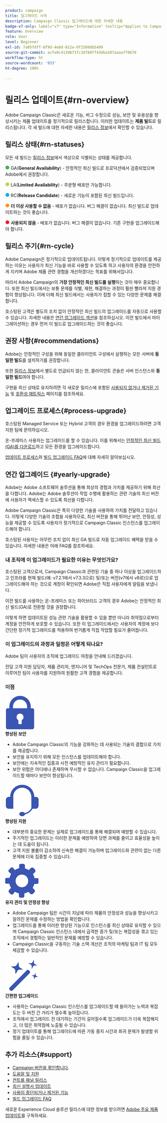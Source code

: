 ```yaml
---
product: campaign
title: 업그레이드 시작
description: Campaign Classic 업그레이드에 대한 자세한 내용
badge-v7-only: label="v7" type="Informative" tooltip="Applies to Campaign Classic v7 only"
feature: Overview
role: User
level: Beginner
exl-id: 7a05fdff-8f9d-4e8d-812e-0f1509db5499
source-git-commit: acfe0c4139671fc3df69ff434ba307aaaaf70676
workflow-type: ht
source-wordcount: '933'
ht-degree: 100%

---
```


# 릴리스 업데이트{#rn-overview}



Adobe Campaign Classic은 새로운 기능, 버그 수정으로 성능, 보안 및 유용성을 향상시키는 제품 업데이트를 정기적으로 릴리스합니다. 이러한 업데이트는 **제품 빌드**&#x200B;로 릴리스됩니다. 각 새 빌드에 대한 자세한 내용은 [릴리스 정보](latest-release.md)에서 확인할 수 있습니다.

## 릴리스 상태{#rn-statuses}

모든 새 빌드는 [릴리스 정보](latest-release.md)에서 색상으로 식별되는 상태를 제공합니다.

![](assets/do-not-localize/green3.png) GA(**General Availability**) - 안정적인 최신 빌드로 프로덕션에서 검증되었으며 Adobe에서 권장합니다.

![](assets/do-not-localize/limited3.png) LA(**Limited Availability**) - 주문형 배포만 가능합니다.

![](assets/do-not-localize/blue3.png) RC(**Release Candidate**) - 새로운 기능이 포함된 최신 빌드입니다.

![](assets/do-not-localize/orange3.png) **더 이상 사용할 수 없음** - 배포가 없습니다. 버그 해결이 없습니다. 최신 빌드로 업데이트하는 것이 좋습니다.

![](assets/do-not-localize/red3.png) **사용되지 않음** - 배포가 없습니다. 버그 해결이 없습니다. 기존 구현을 업그레이드해야 합니다.

## 릴리스 주기{#rn-cycle}

Adobe Campaign은 정기적으로 업데이트됩니다. 이렇게 정기적으로 업데이트를 제공하는 이유는 사용자가 최신 기능을 바로 사용할 수 있도록 하고 사용자의 환경을 안전하게 지키며 Adobe 제품 관련 경험을 개선하겠다는 목표를 위해서입니다.

따라서 Adobe Campaign의 **가장 안정적인 최신 빌드를 실행**&#x200B;하는 것이 매우 중요합니다. 또한 최신 빌드에서는 보통 문제를 식별, 재현, 해결하는 과정이 훨씬 빨라져 지원 경험이 향상됩니다. 이에 더해 최신 빌드에서는 사용자가 접할 수 있는 다양한 문제를 해결합니다.

호스팅된 고객은 별도의 조치 없이 안정적인 최신 빌드의 업그레이드를 자동으로 사용할 수 있습니다. 자세한 내용은 [연간 업그레이드 섹션](#yearly-upgrade)을 참조하십시오. 이전 빌드에서 마이그레이션하는 경우 먼저 이 빌드로 업그레이드하는 것이 좋습니다.

## 권장 사항{#recommendations}

Adobe는 안정적인 구성을 위해 동일한 클라이언트 구성에서 실행하는 모든 서버에 **동일한 빌드**&#x200B;를 설치하기를 권장합니다.

또한 [릴리스 정보](latest-release.md)에서 별도로 언급되지 않는 한, 클라이언트 콘솔은 서버 인스턴스와 **동일한 빌드**&#x200B;여야 합니다.

구현을 최신 상태로 유지하려면 각 새로운 릴리스에 포함된 [사용되지 않거나 제거된 기능](../../rn/using/deprecated-features.md) 및 [호환성 매트릭스](../../rn/using/compatibility-matrix.md) 페이지를 참조하세요.

## 업그레이드 프로세스{#process-upgrade}

호스팅된 Managed Service 또는 Hybrid 고객의 경우 환경을 업그레이드하려면 고객 지원 팀에 문의하십시오.

온-프레미스 사용자는 업그레이드를 할 수 있습니다. 이를 위해서는 [안정적인 최신 빌드(GA)를 다운로드](https://experience.adobe.com/#/downloads/content/software-distribution/en/campaign.html)하고 모든 환경을 업그레이드합니다.

[업데이트 프로세스](../../production/using/build-upgrade.md)와 [빌드 업그레이드 FAQ](../../platform/using/faq-build-upgrade.md)에 대해 자세히 알아보십시오.

## 연간 업그레이드 {#yearly-upgrade}

Adobe는 Adobe 소프트웨어 솔루션을 통해 최상의 경험과 가치를 제공하기 위해 최선을 다합니다. Adobe는 Adobe 솔루션이 작업 수행에 활용하는 관련 기술의 최신 버전에 사용자가 액세스할 수 있도록 최선을 다합니다.

Adobe Campaign Classic은 특히 다양한 기술을 사용하여 가치를 전달하고 있습니다. 이렇게 다양한 기술의 조합을 사용하므로, 최신 버전을 통해 뛰어난 보안, 안정성, 성능을 제공할 수 있도록 사용자가 정기적으로 Campaign Classic 인스턴스를 업그레이드해야 합니다.

호스팅된 사용자는 아무런 조치 없이 최신 GA 빌드로 자동 업그레이드 혜택을 받을 수 있습니다. 자세한 내용은 아래 FAQ를 참조하세요.

### 내 조직에 이 업그레이드가 필요한 이유는 무엇인가요?

호스팅된 고객으로서, Campaign Classic과 관련된 기술 중 하나 이상을 업그레이드하고 인프라를 현재 빌드(예: v7.2.1에서 v7.3.3으로) 및/또는 버전(v7에서 v8로)으로 업그레이드해야 하는 것으로 계정이 확인되면 Adobe은 직접 사용자에게 알림을 보냅니다.

이전 빌드를 사용하는 온-프레미스 또는 하이브리드 고객의 경우 Adobe는 안정적인 최신 빌드(GA)로 전환할 것을 권장합니다.

이렇게 하면 업데이트된 성능 관련 기술을 활용할 수 있을 뿐만 아니라 취약점으로부터 계정을 안전하게 보호할 수 있습니다. 또한 이 업그레이드에서는 사용자의 계정에 보다 간단한 정기적 업그레이드를 적용하여 번거롭게 직접 작업할 필요가 줄어듭니다.

### 이 업그레이드의 과정과 일정은 어떻게 되나요?

Adobe 팀이 사용자의 조직에 업그레이드 여정을 안내해 드리겠습니다.

전담 고객 지원 담당자, 제품 관리자, 엔지니어 및 TechOps 전문가, 제품 컨설턴트로 이루어진 팀이 사용자를 지원하여 원활한 고객 경험을 제공합니다.

### 이점

<tr>
  <td>
      <img alt="보안" src="assets/do-not-localize/security.png"/>
    <div>
    <strong>향상된 보안</strong>
    </div>
    <ul>
    <li>Adobe Campaign Classic의 기능을 강화하는 데 사용되는 기술의 결합으로 가치를 제공합니다.</li>
    <li>보안을 유지하기 위해 모든 인스턴스를 업데이트해야 합니다.</li>
    <li>보안에는 지속적인 집중과 사전 예방적인 유지 관리가 필요합니다.</li>
    <li>보안 위험은 어디에나 존재하며 무시할 수 없습니다. Campaign Classic을 업그레이드할 때마다 보안이 향상됩니다.</li>
    </ul>
  </td>

<td>
      <img alt="지원" src="assets/do-not-localize/support.png" />
    <div>
    <strong>향상된 지원</strong>
    </div>
    <ul>
    <li>대부분의 중요한 문제는 실제로 업그레이드를 통해 해결되며 예방할 수 있습니다.</li>
    <li>주기적인 업그레이드는 이러한 문제를 예방하여 당면 과제를 줄이고 효율성을 높이는 데 도움이 됩니다.</li>
    <li>고객 지원 볼륨이 감소하여 신속한 해결이 가능하며 업그레이드와 관련이 없는 다른 문제에 더욱 집중할 수 있습니다.</li>
    </ul>
  </td>
</tr>

<tr>
  <td>
      <img alt="유지 관리" src="assets/do-not-localize/maintenance.png"/>
    <div>
    <strong>유지 관리 및 안정성 향상</strong>
    </div>
    <ul>
    <li>Adobe Campaign 팀은 시간이 지남에 따라 제품의 안정성과 성능을 향상시키고 알려진 문제를 수정하는 방법을 확인합니다.</li>
    <li>업그레이드를 통해 이러한 향상된 기능으로 인스턴스를 최신 상태로 유지할 수 있으며 Campaign Classic 인스턴스 내에서 급격한 증가 및/또는 복잡성을 겪고 있는 조직에서 경험하는 일반적인 문제를 예방할 수 있습니다.</li>
    <li>Campaign Classic을 구동하는 기술 스택 개선은 조직의 마케팅 팀과 IT 팀 모두 체감할 수 있습니다.</li>
    </ul>
  </td>

<td>
      <img alt="빌드 업그레이드" src="assets/do-not-localize/upgrades.png" />
    <div>
    <strong>간편한 업그레이드</strong>
    </a>
    </div>
    <ul>
    <li>사용하는 Campaign Classic 인스턴스를 업그레이드할 때 들어가는 노력과 복잡도는 두 버전 간 거리가 멀수록 높아집니다.</li>
    <li>조직에서 업그레이드 전 대기하는 기간이 길어질수록 업그레이드가 더욱 복잡해지고, 더 많은 취약점에 노출될 수 있습니다.</li>
    <li>정기 업데이트를 통해 업그레이드에 따른 가동 중지 시간과 회귀 문제가 발생할 위험을 줄일 수 있습니다.</li>
    </ul>
  </td>
</tr>
</table>

## 추가 리소스{#support}

* [Campaign 버전을 확인합니다](../../platform/using/launching-adobe-campaign.md#getting-your-campaign-version).
* [도움말 및 지원](../../support.md)
* [컨트롤 패널 릴리스](https://experienceleague.adobe.com/docs/control-panel/using/release-notes.html?lang=ko)
* [최신 설명서 업데이트](../../rn/using/documentation-updates.md)
* [사용이 중단되거나 제거된 기능](../../rn/using/deprecated-features.md)
* [빌드 업그레이드 FAQ](../../platform/using/faq-build-upgrade.md)

새로운 Experience Cloud 솔루션 릴리스에 대한 정보를 받으려면 [Adobe 주요 제품 업데이트](https://www.adobe.com/kr/subscription/priority-product-update.html)를 구독하세요.
